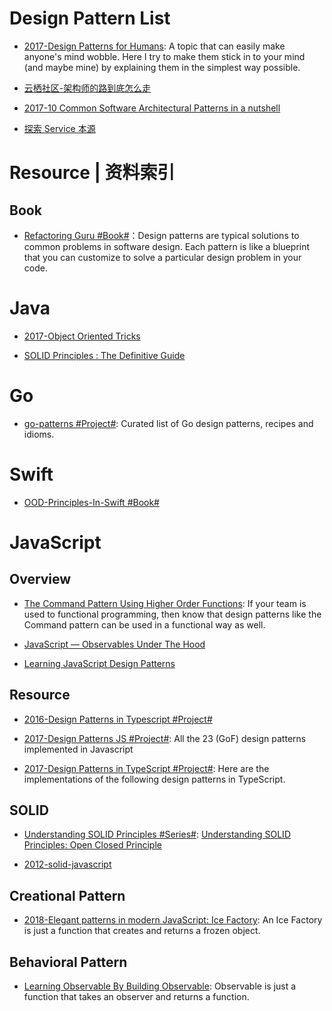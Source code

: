 

# Design Pattern List

- [2017-Design Patterns for Humans](https://github.com/kamranahmedse/design-patterns-for-humans): A topic that can easily make anyone's mind wobble. Here I try to make them stick in to your mind (and maybe mine) by explaining them in the simplest way possible.

- [云栖社区-架构师的路到底怎么走](https://www.zhihu.com/question/40520339/answer/250338569)

- [2017-10 Common Software Architectural Patterns in a nutshell](https://parg.co/bD3)

- [探索 Service 本源](http://q.infoqstatic.com/ppt/service-origin-exploration.pdf)

# Resource | 资料索引

## Book

- [Refactoring Guru #Book#](https://refactoringguru.cn/design-patterns/what-is-pattern)：Design patterns are typical solutions to common problems in software design. Each pattern is like a blueprint that you can customize to solve a particular design problem in your code.

# Java

- [2017-Object Oriented Tricks](https://hackernoon.com/oo-tricks-the-art-of-command-query-separation-9343e50a3de0)

- [SOLID Principles : The Definitive Guide](https://parg.co/Uk6)

# Go

- [go-patterns #Project#](https://github.com/tmrts/go-patterns): Curated list of Go design patterns, recipes and idioms.

# Swift

- [OOD-Principles-In-Swift #Book#](https://github.com/ochococo/OOD-Principles-In-Swift)

# JavaScript

## Overview

- [The Command Pattern Using Higher Order Functions](https://parg.co/U82): If your team is used to functional programming, then know that design patterns like the Command pattern can be used in a functional way as well.

- [JavaScript — Observables Under The Hood](https://netbasal.com/javascript-observables-under-the-hood-2423f760584#.ihd02lckm)

- [Learning JavaScript Design Patterns](https://addyosmani.com/resources/essentialjsdesignpatterns/book/#revealingmodulepatternjavascript)

## Resource

- [2016-Design Patterns in Typescript #Project#](https://github.com/gztchan/design-patterns-in-typescript)

- [2017-Design Patterns JS #Project#](https://github.com/fbeline/Design-Patterns-JS/): All the 23 (GoF) design patterns implemented in Javascript

- [2017-Design Patterns in TypeScript #Project#](https://parg.co/Ui8): Here are the implementations of the following design patterns in TypeScript.

## SOLID

- [Understanding SOLID Principles #Series#](https://parg.co/U6m): [Understanding SOLID Principles: Open Closed Principle](https://parg.co/U6m)

- [2012-solid-javascript](http://aspiringcraftsman.com/2012/01/22/solid-javascript-the-dependency-inversion-principle/)

## Creational Pattern

- [2018-Elegant patterns in modern JavaScript: Ice Factory](https://medium.freecodecamp.org/elegant-patterns-in-modern-javascript-ice-factory-4161859a0eee): An Ice Factory is just a function that creates and returns a frozen object.

## Behavioral Pattern

- [Learning Observable By Building Observable](https://medium.com/@benlesh/learning-observable-by-building-observable-d5da57405d87): Observable is just a function that takes an observer and returns a function.
